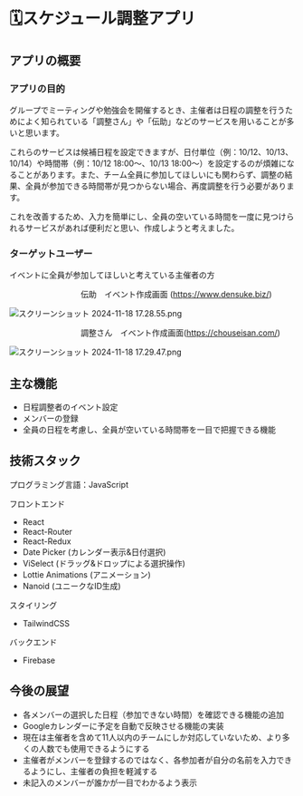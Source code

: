 # 🗓️スケジュール調整アプリ

## アプリの概要

### アプリの目的

グループでミーティングや勉強会を開催するとき、主催者は日程の調整を行うためによく知られている「調整さん」や「伝助」などのサービスを用いることが多いと思います。

これらのサービスは候補日程を設定できますが、日付単位（例：10/12、10/13、10/14）や時間帯（例：10/12 18:00〜、10/13 18:00〜）を設定するのが煩雑になることがあります。また、チーム全員に参加してほしいにも関わらず、調整の結果、全員が参加できる時間帯が見つからない場合、再度調整を行う必要があります。

これを改善するため、入力を簡単にし、全員の空いている時間を一度に見つけられるサービスがあれば便利だと思い、作成しようと考えました。

### ターゲットユーザー

イベントに全員が参加してほしいと考えている主催者の方

　　　　　　　　　伝助　イベント作成画面 (https://www.densuke.biz/)

![スクリーンショット 2024-11-18 17.28.55.png](https://prod-files-secure.s3.us-west-2.amazonaws.com/c1b1b7fd-c570-418a-b8f0-f2ea29932fdc/a9689723-b1b4-49f7-9d07-9f864489049b/%E3%82%B9%E3%82%AF%E3%83%AA%E3%83%BC%E3%83%B3%E3%82%B7%E3%83%A7%E3%83%83%E3%83%88_2024-11-18_17.28.55.png)

　　　　　　　　　調整さん　イベント作成画面(https://chouseisan.com/)

![スクリーンショット 2024-11-18 17.29.47.png](https://prod-files-secure.s3.us-west-2.amazonaws.com/c1b1b7fd-c570-418a-b8f0-f2ea29932fdc/b26403b9-8c4b-43f4-affe-7320e3ecac91/%E3%82%B9%E3%82%AF%E3%83%AA%E3%83%BC%E3%83%B3%E3%82%B7%E3%83%A7%E3%83%83%E3%83%88_2024-11-18_17.29.47.png)

## 主な機能

- 日程調整者のイベント設定
- メンバーの登録
- 全員の日程を考慮し、全員が空いている時間帯を一目で把握できる機能

## 技術スタック

プログラミング言語：JavaScript

フロントエンド

- React
- React-Router
- React-Redux
- Date Picker (カレンダー表示&日付選択)
- ViSelect (ドラッグ&ドロップによる選択操作)
- Lottie Animations (アニメーション)
- Nanoid (ユニークなID生成)

スタイリング

- TailwindCSS

バックエンド

- Firebase


## 今後の展望

- 各メンバーの選択した日程（参加できない時間）を確認できる機能の追加
- Googleカレンダーに予定を自動で反映させる機能の実装
- 現在は主催者を含めて11人以内のチームにしか対応していないため、より多くの人数でも使用できるようにする
- 主催者がメンバーを登録するのではなく、各参加者が自分の名前を入力できるようにし、主催者の負担を軽減する
- 未記入のメンバーが誰かが一目でわかるよう表示
